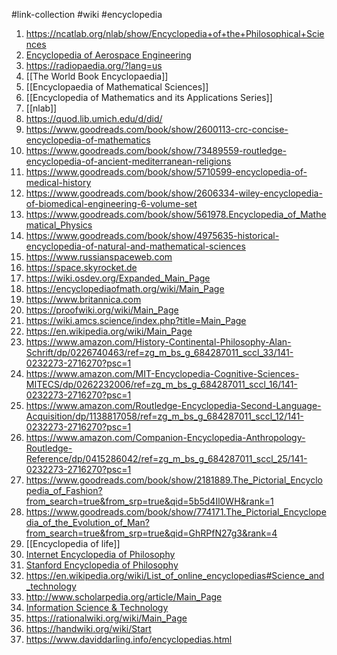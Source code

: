 #link-collection #wiki #encyclopedia 
1. https://ncatlab.org/nlab/show/Encyclopedia+of+the+Philosophical+Sciences
2. [Encyclopedia of Aerospace Engineering](https://onlinelibrary.wiley.com/doi/book/10.1002/9780470686652) 
3. https://radiopaedia.org/?lang=us
4. [[The World Book Encyclopaedia]]
5. [[Encyclopaedia of Mathematical Sciences]]
6. [[Encyclopedia of Mathematics and its Applications Series]]
7. [[nlab]]
8. https://quod.lib.umich.edu/d/did/
9. https://www.goodreads.com/book/show/2600113-crc-concise-encyclopedia-of-mathematics
10. https://www.goodreads.com/book/show/73489559-routledge-encyclopedia-of-ancient-mediterranean-religions
11. https://www.goodreads.com/book/show/5710599-encyclopedia-of-medical-history
12. https://www.goodreads.com/book/show/2606334-wiley-encyclopedia-of-biomedical-engineering-6-volume-set
13. https://www.goodreads.com/book/show/561978.Encyclopedia_of_Mathematical_Physics
14. https://www.goodreads.com/book/show/4975635-historical-encyclopedia-of-natural-and-mathematical-sciences
15. https://www.russianspaceweb.com
16. https://space.skyrocket.de
17. https://wiki.osdev.org/Expanded_Main_Page
18. https://encyclopediaofmath.org/wiki/Main_Page
19. https://www.britannica.com
20. https://proofwiki.org/wiki/Main_Page
21. https://wiki.amcs.science/index.php?title=Main_Page
22. https://en.wikipedia.org/wiki/Main_Page
23. https://www.amazon.com/History-Continental-Philosophy-Alan-Schrift/dp/0226740463/ref=zg_m_bs_g_684287011_sccl_33/141-0232273-2716270?psc=1
24. https://www.amazon.com/MIT-Encyclopedia-Cognitive-Sciences-MITECS/dp/0262232006/ref=zg_m_bs_g_684287011_sccl_16/141-0232273-2716270?psc=1
25. https://www.amazon.com/Routledge-Encyclopedia-Second-Language-Acquisition/dp/1138817058/ref=zg_m_bs_g_684287011_sccl_12/141-0232273-2716270?psc=1
26. https://www.amazon.com/Companion-Encyclopedia-Anthropology-Routledge-Reference/dp/0415286042/ref=zg_m_bs_g_684287011_sccl_25/141-0232273-2716270?psc=1
27. https://www.goodreads.com/book/show/2181889.The_Pictorial_Encyclopedia_of_Fashion?from_search=true&from_srp=true&qid=5b5d4Il0WH&rank=1
28. https://www.goodreads.com/book/show/774171.The_Pictorial_Encyclopedia_of_the_Evolution_of_Man?from_search=true&from_srp=true&qid=GhRPfN27g3&rank=4
29. [[Encyclopedia of life]]
30. [Internet Encyclopedia of Philosophy](https://iep.utm.edu/) 
31. [Stanford Encyclopedia of Philosophy](https://plato.stanford.edu/)
32. https://en.wikipedia.org/wiki/List_of_online_encyclopedias#Science_and_technology
33. http://www.scholarpedia.org/article/Main_Page
34. [Information Science & Technology](https://www.igi-global.com/dictionary/) 
35. https://rationalwiki.org/wiki/Main_Page
36. https://handwiki.org/wiki/Start
37. https://www.daviddarling.info/encyclopedias.html 